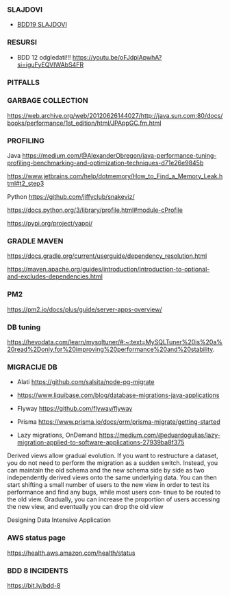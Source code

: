 ### SLAJDOVI 

- [BDD19 SLAJDOVI](BDD19.pdf)

### RESURSI

- BDD 12 odgledati!!! https://youtu.be/oFJdplApwhA?si=iguFyEQVIWAbS4FR



### PITFALLS


### GARBAGE COLLECTION

https://web.archive.org/web/20120626144027/http://java.sun.com:80/docs/books/performance/1st_edition/html/JPAppGC.fm.html


### PROFILING

Java
https://medium.com/@AlexanderObregon/java-performance-tuning-profiling-benchmarking-and-optimization-techniques-d71e26e9845b


https://www.jetbrains.com/help/dotmemory/How_to_Find_a_Memory_Leak.html#t2_step3

Python 
https://github.com/jiffyclub/snakeviz/

https://docs.python.org/3/library/profile.html#module-cProfile

https://pypi.org/project/yappi/




### GRADLE  MAVEN

https://docs.gradle.org/current/userguide/dependency_resolution.html

https://maven.apache.org/guides/introduction/introduction-to-optional-and-excludes-dependencies.html


### PM2 

https://pm2.io/docs/plus/guide/server-apps-overview/


### DB tuning

https://hevodata.com/learn/mysqltuner/#:~:text=MySQLTuner%20is%20a%20read%2Donly,for%20improving%20performance%20and%20stability.


### MIGRACIJE DB

- Alati https://github.com/salsita/node-pg-migrate
- https://www.liquibase.com/blog/database-migrations-java-applications
- Flyway https://github.com/flyway/flyway
- Prisma https://www.prisma.io/docs/orm/prisma-migrate/getting-started

- Lazy migrations, OnDemand
https://medium.com/@eduardogulias/lazy-migration-applied-to-software-applications-27939ba8f375


Derived views allow gradual evolution. If you want to restructure a dataset, you do
not need to perform the migration as a sudden switch. Instead, you can maintain the
old schema and the new schema side by side as two independently derived views onto
the same underlying data. You can then start shifting a small number of users to the
new view in order to test its performance and find any bugs, while most users con‐
tinue to be routed to the old view. Gradually, you can increase the proportion of
users accessing the new view, and eventually you can drop the old view

Designing Data Intensive Application

###  AWS status page

https://health.aws.amazon.com/health/status


### BDD 8 INCIDENTS

https://bit.ly/bdd-8
